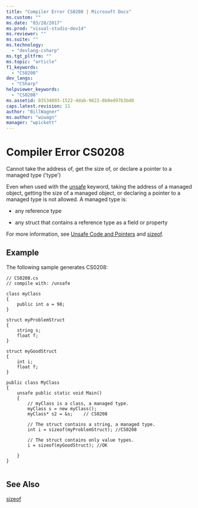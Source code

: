 ```yaml
---
title: "Compiler Error CS0208 | Microsoft Docs"
ms.custom: ""
ms.date: "03/28/2017"
ms.prod: "visual-studio-dev14"
ms.reviewer: ""
ms.suite: ""
ms.technology: 
  - "devlang-csharp"
ms.tgt_pltfrm: ""
ms.topic: "article"
f1_keywords: 
  - "CS0208"
dev_langs: 
  - "CSharp"
helpviewer_keywords: 
  - "CS0208"
ms.assetid: 03534893-1522-4dab-9822-8b9ed97b3bd0
caps.latest.revision: 11
author: "BillWagner"
ms.author: "wiwagn"
manager: "wpickett"
---
```

# Compiler Error CS0208
Cannot take the address of, get the size of, or declare a pointer to a managed type ('type')  
  
 Even when used with the [unsafe](../../csharp/language-reference/keywords/unsafe.md) keyword, taking the address of a managed object, getting the size of a managed object, or declaring a pointer to a managed type is not allowed. A managed type is:  
  
-   any reference type  
  
-   any struct that contains a reference type as a field or property  
  
 For more information, see [Unsafe Code and Pointers](../../csharp/programming-guide/unsafe-code-pointers/index.md) and [sizeof](../../csharp/language-reference/keywords/sizeof.md).  
  
## Example  
 The following sample generates CS0208:  
  
```  
// CS0208.cs  
// compile with: /unsafe  
  
class myClass  
{  
    public int a = 98;  
}  
  
struct myProblemStruct  
{  
    string s;  
    float f;  
}  
  
struct myGoodStruct  
{  
    int i;  
    float f;  
}  
  
public class MyClass  
{  
    unsafe public static void Main()  
    {  
        // myClass is a class, a managed type.  
        myClass s = new myClass();    
        myClass* s2 = &s;    // CS0208  
  
        // The struct contains a string, a managed type.  
        int i = sizeof(myProblemStruct); //CS0208  
  
        // The struct contains only value types.  
        i = sizeof(myGoodStruct); //OK  
  
    }  
}  
  
```  
  
## See Also  
 [sizeof](../../csharp/language-reference/keywords/sizeof.md)